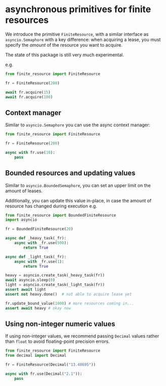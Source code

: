 # asynchronous primitives for finite resources

We introduce the primitive `FiniteResource`, with a similar interface as `asyncio.Semaphore` with a key difference: when
acquiring a lease, you must specify the _amount_ of the resource you want to acquire.

The state of this package is still very much experimental.

e.g.

```python
from finite_resource import FiniteResource

fr = FiniteResource(200)

await fr.acquire(15)
await fr.acquire(100)
```

## Context manager

Similar to `asyncio.Semaphore` you can use the async context manager:

```python
from finite_resource import FiniteResource

fr = FiniteResource(200)

async with fr.use(10):
    pass
```


## Bounded resources and updating values

Similar to `asyncio.BoundedSemaphore`, you can set an upper limit on the amount of leases.

Additionally, you can update this value in-place, in case the amount of resource has changed during execution e.g.

```python
from finite_resource import BoundedFiniteResource
import asyncio

fr = BoundedFiniteResource(20)

async def _heavy_task(_fr):
    async with _fr.use(500):
        return True

async def _light_task(_fr):
    async with _fr.use(1):
        return True

heavy = asyncio.create_task(_heavy_task(fr))
await asyncio.sleep(0)
light = asyncio.create_task(_light_task(fr))
assert await light
assert not heavy.done()  # not able to acquire lease yet

fr.update_bound_value(1000) # more resources coming in...
assert await heavy # okay now
```


## Using non-integer numeric values

If using non-integer values, we recommend passing `Decimal` values rather than `float` to avoid floating-point precision errors.

```python
from finite_resource import FiniteResource
from decimal import Decimal

fr = FiniteResource(Decimal("13.48695"))

async with fr.use(Decimal("2.1")):
    pass
```